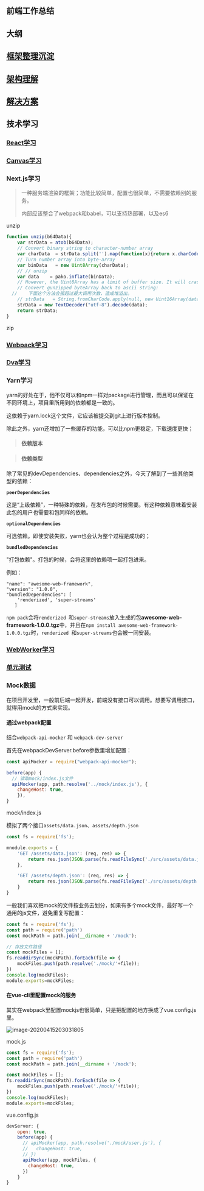 ## 前端工作总结

## 大纲

## [框架整理沉淀](./前端工作总结-框架沉淀)



## [架构理解](./前端工作总结-架构理解)



## [解决方案](./前端工作总结-解决方案)



## 技术学习

### [React学习](./React学习)



### [Canvas学习](../Canvas学习)

### Next.js学习

> 一种服务端渲染的框架；功能比较简单，配置也很简单，不需要依赖别的服务。
>
> 内部应该整合了webpack和babel，可以支持热部署，以及es6



unzip

```javascript
function unzip(b64Data){
    var strData = atob(b64Data);
    // Convert binary string to character-number array
    var charData  = strData.split('').map(function(x){return x.charCodeAt(0);});
    // Turn number array into byte-array
    var binData   = new Uint8Array(charData);
    // // unzip
    var data    = pako.inflate(binData);
    // However, the Uint8Array has a limit of buffer size. It will crashes on big buffers, the rude max size is 246300 and sometimes it not correct in different browser.
    // Convert gunzipped byteArray back to ascii string:
  //	下面这个方法会报超过最大调用次数，造成堆溢出。
    // strData   = String.fromCharCode.apply(null, new Uint16Array(data));
    strData = new TextDecoder("utf-8").decode(data);
    return strData;
}
```

zip



### [Webpack学习](./Webpack)



### [Dva学习](./Dva)



### Yarn学习

yarn的好处在于，他不仅可以和npm一样对package进行管理，而且可以保证在不同环境上，项目里所用到的依赖都是一致的。 

这依赖于yarn.lock这个文件，它应该被提交到git上进行版本控制。

除此之外，yarn还增加了一些缓存的功能，可以比npm更稳定，下载速度更快；

> #### 依赖版本



> #### 依赖类型

除了常见的devDependencies、dependencies之外，今天了解到了一些其他类型的依赖：

**`peerDependencies`**

这是“上级依赖”，一种特殊的依赖，在发布包的时候需要。有这种依赖意味着安装此包的用户也需要和包同样的依赖。 

**`optionalDependencies`**

可选依赖。即使安装失败，yarn也会认为整个过程是成功的；

**`bundledDependencies`**

"打包依赖"。打包的时候，会将这里的依赖项一起打包进来。

例如：

```
"name": "awesome-web-framework",
"version": "1.0.0",
"bundledDependencies": [
    'renderized', 'super-streams'
   ]
```

`npm pack`会将`renderized `和`super-streams`放入生成的包**awesome-web-framework-1.0.0.tgz**中，并且在`npm install awesome-web-framework-1.0.0.tgz`时，`renderized `和`super-streams`也会被一同安装。



### [WebWorker学习](./WebWorker)



### [单元测试](../单元测试.md)



### Mock数据

在项目开发里，一般前后端一起开发，前端没有接口可以调用。想要写调用接口，就得用mock的方式来实现。

#### 通过webpack配置

结合`webpack-api-mocker` 和 `webpack-dev-server`

首先在webpackDevServer.before参数里增加配置：

```js
const apiMocker = require("webpack-api-mocker");

before(app) {
  // 读取mock/index.js文件
  apiMocker(app, path.resolve('../mock/index.js'), {
    changeHost: true,
	}),
}
```

mock/index.js

模拟了两个接口`assets/data.json`、`assets/depth.json`

```js
const fs = require('fs');

mnodule.exports = {
	'GET /assets/data.json': (req, res) => {
		return res.json(JSON.parse(fs.readFileSync('./src/assets/data.json', 'utf8')));
	},

	'GET /assets/depth.json': (req, res) => {
		return res.json(JSON.parse(fs.readFileSync('./src/assets/depth.json', 'utf8')));
	}
}
```



一般我们喜欢把mock的文件按业务去划分，如果有多个mock文件，最好写一个通用的js文件，避免重复写配置：

```js
const fs = require('fs');
const path = require('path')
const mockPath = path.join(__dirname + '/mock');

// 存放文件路径
const mockFiles = [];
fs.readdirSync(mockPath).forEach(file => {
	mockFiles.push(path.resolve('./mock/'+file));
})
console.log(mockFiles);
module.exports=mockFiles;
```



#### 在vue-cli里配置mock的服务

其实在webpack里配置mockjs也很简单，只是把配置的地方换成了vue.config.js里。

![image-20200415203031805](https://ipic-coda.oss-cn-beijing.aliyuncs.com/2020-04-15-123032.png)



mock.js

```js
const fs = require('fs');
const path = require('path')
const mockPath = path.join(__dirname + '/mock');

const mockFiles = [];
fs.readdirSync(mockPath).forEach(file => {
	mockFiles.push(path.resolve('./mock/'+file));
})
console.log(mockFiles);
module.exports=mockFiles;

```



vue.config.js

```js
devServer: {
    open: true,
    before(app) {
      // apiMocker(app, path.resolve('./mock/user.js'), {
      //   changeHost: true,
      // })
      apiMocker(app, mockFiles, {
        changeHost: true,
      })
    }
}
```








